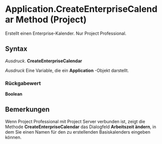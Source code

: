 
# Application.CreateEnterpriseCalendar Method (Project)

Erstellt einen Enterprise-Kalender. Nur Project Professional.


## Syntax

 _Ausdruck_. **CreateEnterpriseCalendar**

 _Ausdruck_ Eine Variable, die ein **Application** -Objekt darstellt.


### Rückgabewert

 **Boolean**


## Bemerkungen

Wenn Project Professional mit Project Server verbunden ist, zeigt die Methode  **CreateEnterpriseCalendar** das Dialogfeld **Arbeitszeit ändern**, in dem Sie einen Namen für den zu erstellenden Basiskalenders eingeben können.

